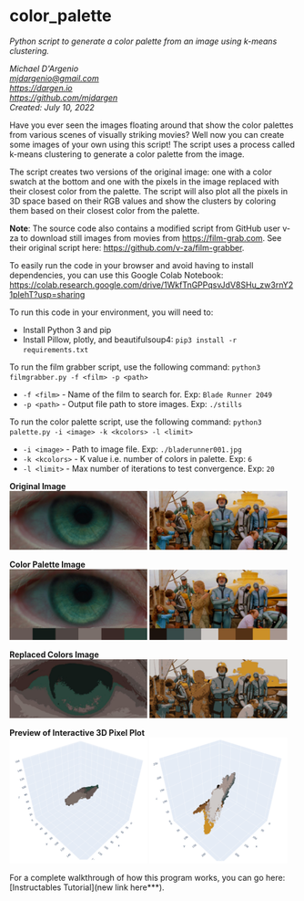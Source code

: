 # color_palette
*Python script to generate a color palette from an image using k-means clustering.*

*Michael D'Argenio  
mjdargenio@gmail.com  
https://dargen.io  
https://github.com/mjdargen  
Created: July 10, 2022*  

Have you ever seen the images floating around that show the color palettes from various scenes of visually striking movies? Well now you can create some images of your own using this script! The script uses a process called k-means clustering to generate a color palette from the image.

The script creates two versions of the original image: one with a color swatch at the bottom and one with the pixels in the image replaced with their closest color from the palette. The script will also plot all the pixels in 3D space based on their RGB values and show the clusters by coloring them based on their closest color from the palette.  

**Note**: The source code also contains a modified script from GitHub user v-za to download still images from movies from https://film-grab.com. See their original script here: https://github.com/v-za/film-grabber.  

To easily run the code in your browser and avoid having to install dependencies, you can use this Google Colab Notebook: https://colab.research.google.com/drive/1WkfTnGPPqsvJdV8SHu_zw3rnY21pIehT?usp=sharing  


To run this code in your environment, you will need to:  
  * Install Python 3 and pip
  * Install Pillow, plotly, and beautifulsoup4: `pip3 install -r requirements.txt`



To run the film grabber script, use the following command: `python3 filmgrabber.py -f <film> -p <path>`  
  * `-f <film>` - Name of the film to search for. Exp: `Blade Runner 2049`
  * `-p <path>` - Output file path to store images. Exp: `./stills`



To run the color palette script, use the following command: `python3 palette.py -i <image> -k <kcolors> -l <limit>`  
  * `-i <image>` - Path to image file. Exp: `./bladerunner001.jpg`  
  * `-k <kcolors>` - K value i.e. number of colors in palette. Exp: `6`
  * `-l <limit>` - Max number of iterations to test convergence. Exp: `20`



**Original Image**  
<img src="https://raw.githubusercontent.com/mjdargen/tutorials/main/color_palette/exp/exp1_original.jpg" width="48%">
<img src="https://raw.githubusercontent.com/mjdargen/tutorials/main/color_palette/exp/exp2_original.jpg" width="48%">  


**Color Palette Image**  
<img src="https://raw.githubusercontent.com/mjdargen/tutorials/main/color_palette/exp/exp1_palette.jpg" width="48%">
<img src="https://raw.githubusercontent.com/mjdargen/tutorials/main/color_palette/exp/exp2_palette.jpg" width="48%">  


**Replaced Colors Image**  
<img src="https://raw.githubusercontent.com/mjdargen/tutorials/main/color_palette/exp/exp1_replaced.jpg" width="48%">
<img src="https://raw.githubusercontent.com/mjdargen/tutorials/main/color_palette/exp/exp2_replaced.jpg" width="48%">  

**Preview of Interactive 3D Pixel Plot**  
<img src="https://raw.githubusercontent.com/mjdargen/tutorials/main/color_palette/exp/exp1_plot.png" width="48%">
<img src="https://raw.githubusercontent.com/mjdargen/tutorials/main/color_palette/exp/exp2_plot.png" width="48%">  

For a complete walkthrough of how this program works, you can go here: [Instructables Tutorial](new link here***).
